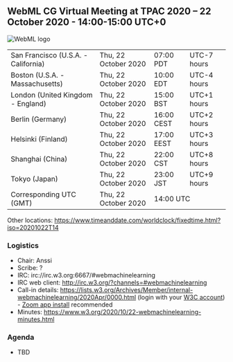 ## WebML CG Virtual Meeting at TPAC 2020 – 22 October 2020 - 14:00-15:00 UTC+0

![WebML logo][logo]

<table>
<tr><td> San Francisco (U.S.A. - California) <td> Thu, 22 October 2020 <td> 07:00 PDT <td> UTC-7 hours
<tr><td> Boston (U.S.A. - Massachusetts) <td> Thu, 22 October 2020 <td> 10:00 EDT <td> UTC-4 hours
<tr><td> London (United Kingdom - England) <td> Thu, 22 October 2020 <td> 15:00 BST <td> UTC+1 hours
<tr><td> Berlin (Germany) <td> Thu, 22 October 2020 <td> 16:00 CEST <td> UTC+2 hours
<tr><td> Helsinki (Finland) <td> Thu, 22 October 2020 <td> 17:00 EEST <td> UTC+3 hours
<tr><td> Shanghai (China) <td> Thu, 22 October 2020 <td> 22:00 CST <td> UTC+8 hours
<tr><td> Tokyo (Japan) <td> Thu, 22 October 2020 <td> 23:00 JST <td> UTC+9 hours
<tr><td> Corresponding UTC (GMT) <td> Thu, 22 October 2020 <td colspan=2> 14:00 UTC
</table>

Other locations: https://www.timeanddate.com/worldclock/fixedtime.html?iso=20201022T14

### Logistics

* Chair: Anssi
* Scribe: ?
* IRC: irc://irc.w3.org:6667/#webmachinelearning
* IRC web client: http://irc.w3.org/?channels=#webmachinelearning
* Call-in details: https://lists.w3.org/Archives/Member/internal-webmachinelearning/2020Apr/0000.html (login with your [W3C account](https://www.w3.org/Help/Account/)) - [Zoom app install](https://zoom.us/download) recommended
* Minutes: https://www.w3.org/2020/10/22-webmachinelearning-minutes.html

### Agenda

* TBD

[logo]: https://avatars3.githubusercontent.com/u/42399997?s=100 "WebML Logo, CC0 Creative Commons"
